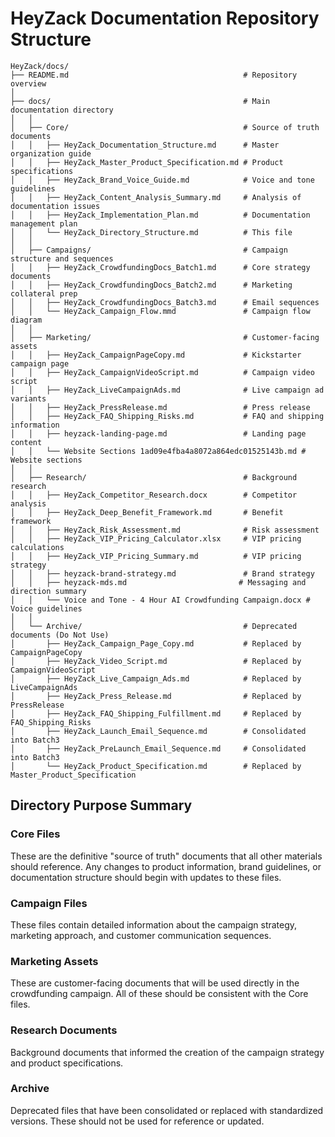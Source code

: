 # HeyZack Documentation Repository Structure

```
HeyZack/docs/
├── README.md                                       # Repository overview
│
├── docs/                                           # Main documentation directory
│   │
│   ├── Core/                                       # Source of truth documents
│   │   ├── HeyZack_Documentation_Structure.md      # Master organization guide
│   │   ├── HeyZack_Master_Product_Specification.md # Product specifications
│   │   ├── HeyZack_Brand_Voice_Guide.md            # Voice and tone guidelines
│   │   ├── HeyZack_Content_Analysis_Summary.md     # Analysis of documentation issues
│   │   ├── HeyZack_Implementation_Plan.md          # Documentation management plan
│   │   └── HeyZack_Directory_Structure.md          # This file
│   │
│   ├── Campaigns/                                  # Campaign structure and sequences
│   │   ├── HeyZack_CrowdfundingDocs_Batch1.md      # Core strategy documents
│   │   ├── HeyZack_CrowdfundingDocs_Batch2.md      # Marketing collateral prep
│   │   ├── HeyZack_CrowdfundingDocs_Batch3.md      # Email sequences
│   │   └── HeyZack_Campaign_Flow.mmd               # Campaign flow diagram
│   │
│   ├── Marketing/                                  # Customer-facing assets
│   │   ├── HeyZack_CampaignPageCopy.md             # Kickstarter campaign page
│   │   ├── HeyZack_CampaignVideoScript.md          # Campaign video script
│   │   ├── HeyZack_LiveCampaignAds.md              # Live campaign ad variants
│   │   ├── HeyZack_PressRelease.md                 # Press release
│   │   ├── HeyZack_FAQ_Shipping_Risks.md           # FAQ and shipping information
│   │   ├── heyzack-landing-page.md                 # Landing page content
│   │   └── Website Sections 1ad09e4fba4a8072a864edc01525143b.md # Website sections
│   │
│   ├── Research/                                   # Background research
│   │   ├── HeyZack_Competitor_Research.docx        # Competitor analysis
│   │   ├── HeyZack_Deep_Benefit_Framework.md       # Benefit framework
│   │   ├── HeyZack_Risk_Assessment.md              # Risk assessment
│   │   ├── HeyZack_VIP_Pricing_Calculator.xlsx     # VIP pricing calculations
│   │   ├── HeyZack_VIP_Pricing_Summary.md          # VIP pricing strategy
│   │   ├── heyzack-brand-strategy.md               # Brand strategy
│   │   ├── heyzack-mds.md                         # Messaging and direction summary
│   │   └── Voice and Tone - 4 Hour AI Crowdfunding Campaign.docx # Voice guidelines
│   │
│   └── Archive/                                    # Deprecated documents (Do Not Use)
│       ├── HeyZack_Campaign_Page_Copy.md           # Replaced by CampaignPageCopy
│       ├── HeyZack_Video_Script.md                 # Replaced by CampaignVideoScript
│       ├── HeyZack_Live_Campaign_Ads.md            # Replaced by LiveCampaignAds
│       ├── HeyZack_Press_Release.md                # Replaced by PressRelease
│       ├── HeyZack_FAQ_Shipping_Fulfillment.md     # Replaced by FAQ_Shipping_Risks
│       ├── HeyZack_Launch_Email_Sequence.md        # Consolidated into Batch3
│       ├── HeyZack_PreLaunch_Email_Sequence.md     # Consolidated into Batch3
│       └── HeyZack_Product_Specification.md        # Replaced by Master_Product_Specification
```

## Directory Purpose Summary

### Core Files
These are the definitive "source of truth" documents that all other materials should reference. Any changes to product information, brand guidelines, or documentation structure should begin with updates to these files.

### Campaign Files
These files contain detailed information about the campaign strategy, marketing approach, and customer communication sequences.

### Marketing Assets
These are customer-facing documents that will be used directly in the crowdfunding campaign. All of these should be consistent with the Core files.

### Research Documents
Background documents that informed the creation of the campaign strategy and product specifications.

### Archive
Deprecated files that have been consolidated or replaced with standardized versions. These should not be used for reference or updated.
